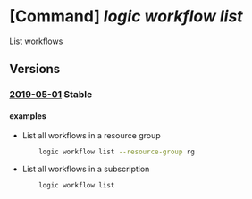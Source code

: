 # [Command] _logic workflow list_

List workflows

## Versions

### [2019-05-01](/Resources/mgmt-plane/L3N1YnNjcmlwdGlvbnMve30vcHJvdmlkZXJzL21pY3Jvc29mdC5sb2dpYy93b3JrZmxvd3M=/2019-05-01.xml) **Stable**

<!-- mgmt-plane /subscriptions/{}/providers/microsoft.logic/workflows 2019-05-01 -->
<!-- mgmt-plane /subscriptions/{}/resourcegroups/{}/providers/microsoft.logic/workflows 2019-05-01 -->

#### examples

- List all workflows in a resource group
    ```bash
        logic workflow list --resource-group rg
    ```

- List all workflows in a subscription
    ```bash
        logic workflow list
    ```
